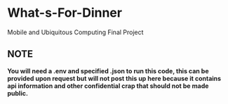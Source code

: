 # What-s-For-Dinner
Mobile and Ubiquitous Computing Final Project


## NOTE
**You will need a .env and specified .json to run this code, this can be provided upon request but will not post this up here because it contains api information and other confidential crap that should not be made public.**
